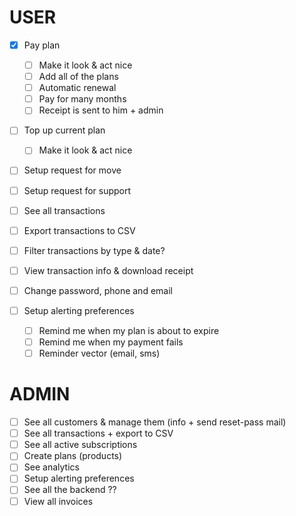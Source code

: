 # USER

- [x] Pay plan
  - [ ] Make it look & act nice
  - [ ] Add all of the plans
  - [ ] Automatic renewal
  - [ ] Pay for many months
  - [ ] Receipt is sent to him + admin
- [ ] Top up current plan
  - [ ] Make it look & act nice
- [ ] Setup request for move
- [ ] Setup request for support

- [ ] See all transactions
- [ ] Export transactions to CSV
- [ ] Filter transactions by type & date?
- [ ] View transaction info & download receipt

- [ ] Change password, phone and email
- [ ] Setup alerting preferences
  - [ ] Remind me when my plan is about to expire
  - [ ] Remind me when my payment fails
  - [ ] Reminder vector (email, sms)

# ADMIN

- [ ] See all customers & manage them (info + send reset-pass mail)
- [ ] See all transactions + export to CSV
- [ ] See all active subscriptions
- [ ] Create plans (products)
- [ ] See analytics
- [ ] Setup alerting preferences
- [ ] See all the backend ??
- [ ] View all invoices
